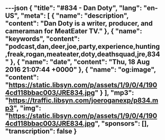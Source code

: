 ---json
{
  "title": "#834 - Dan Doty",
  "lang": "en-US",
  "meta": [
    {
      "name": "description",
      "content": "Dan Doty is a writer, producer, and cameraman for MeatEater TV."
    },
    {
      "name": "keywords",
      "content": "podcast,dan,deer,joe,party,experience,hunting,freak,rogan,meateater,doty,deathsquad,jre,834"
    },
    {
      "name": "date",
      "content": "Thu, 18 Aug 2016 21:07:44 +0000"
    },
    {
      "name": "og:image",
      "content": "https://static.libsyn.com/p/assets/1/9/0/4/1904cd118bbac003/JRE834.jpg"
    }
  ],
  "mp3": "https://traffic.libsyn.com/joeroganexp/p834.mp3",
  "img": "https://static.libsyn.com/p/assets/1/9/0/4/1904cd118bbac003/JRE834.jpg",
  "sponsors": [],
  "transcription": false
}
---
<episode-header />

<timemark seconds="0" />

<transcribe-call-to-action />

<episode-footer />